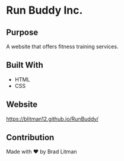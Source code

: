 # Run Buddy Inc.

## Purpose
A website that offers fitness training services.

## Built With
* HTML
* CSS

## Website
https://blitman12.github.io/RunBuddy/

## Contribution
Made with ❤️ by Brad Litman
